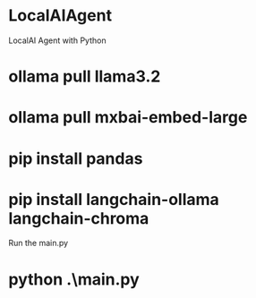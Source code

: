 # LocalAIAgent
LocalAI Agent with Python
# ollama pull llama3.2
# ollama pull mxbai-embed-large
# pip install pandas
# pip install langchain-ollama langchain-chroma
Run the main.py
# python .\main.py

